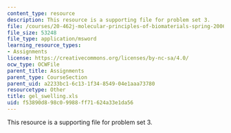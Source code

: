 ```yaml
---
content_type: resource
description: This resource is a supporting file for problem set 3.
file: /courses/20-462j-molecular-principles-of-biomaterials-spring-2006/f53890d898c09988ff71624a33e1da56_gel_swelling.xls
file_size: 53248
file_type: application/msword
learning_resource_types:
- Assignments
license: https://creativecommons.org/licenses/by-nc-sa/4.0/
ocw_type: OCWFile
parent_title: Assignments
parent_type: CourseSection
parent_uid: a2233bc1-6c13-1f34-8549-04e1aaa73780
resourcetype: Other
title: gel_swelling.xls
uid: f53890d8-98c0-9988-ff71-624a33e1da56
---
```

This resource is a supporting file for problem set 3.
